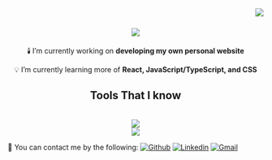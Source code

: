 <img align="right" src="https://visitor-badge.laobi.icu/badge?page_id=YounusCode.YounusCode" />

<h1 align="center">
    <img src="https://readme-typing-svg.herokuapp.com/?font=Righteous&size=35&center=true&vCenter=true&width=500&height=70&duration=4000&lines=Hi+There!+👋;+I'm+Younus+Ali!;" />
</h1>


<div align="center">
 
 🕯️ I’m currently working on **developing my own personal website**
 
 💡 I’m currently learning more of **React, JavaScript/TypeScript, and CSS**
 
 </div>


<h2 align="center">Tools That I know</h2>
<br/>
<div align="center">
    <img src="https://skillicons.dev/icons?i=nodejs,github,python,javascript,typescript,c,java" /><br>
    <img src="https://skillicons.dev/icons?i=react,r,mysql,html,css,vscode,git" />
</div>

📮 You can contact me by the following:
[![Github](https://img.shields.io/badge/-Github-000?style=flat&logo=Github&logoColor=white)](https://github.com/YounusCode)
[![Linkedin](https://img.shields.io/badge/-LinkedIn-blue?style=flat&logo=Linkedin&logoColor=white)](https://www.linkedin.com/in/younus-ali-2729a8212/)
[![Gmail](https://img.shields.io/badge/-Gmail-c14438?style=flat&logo=Gmail&logoColor=white)](mailto:ali00380@umn.edu)
